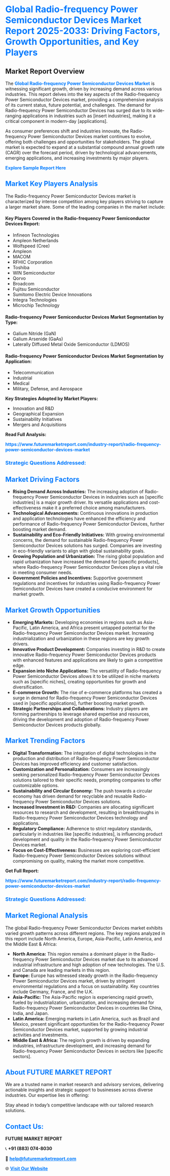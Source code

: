 <h1 style="color: #007BFF;">Global Radio-frequency Power Semiconductor Devices Market Report 2025-2033: Driving Factors, Growth Opportunities, and Key Players</h1>

<section id="overview">
<h2>Market Report Overview</h2>
<p>The <a href="https://www.futuremarketreport.com/industry-report/radio-frequency-power-semiconductor-devices-market" style="color: #007BFF; text-decoration: none;"><strong>Global Radio-frequency Power Semiconductor Devices Market</strong></a> is witnessing significant growth, driven by increasing demand across various industries. This report delves into the key aspects of the Radio-frequency Power Semiconductor Devices market, providing a comprehensive analysis of its current status, future potential, and challenges. The demand for Radio-frequency Power Semiconductor Devices has surged due to its wide-ranging applications in industries such as [insert industries], making it a critical component in modern-day [applications].</p>
<p>As consumer preferences shift and industries innovate, the Radio-frequency Power Semiconductor Devices market continues to evolve, offering both challenges and opportunities for stakeholders. The global market is expected to expand at a substantial compound annual growth rate (CAGR) over the forecast period, driven by technological advancements, emerging applications, and increasing investments by major players.</p>
</section>

<section id="overview">
<p><a href="https://www.futuremarketreport.com/request-sample/reportId=116152" style="color: #007BFF; text-decoration: none;"><strong>Explore Sample Report Here</strong></a></p>
</section>

<section id="key-players">
<h2 style="color: #007BFF;">Market Key Players Analysis</h2>
<p>The Radio-frequency Power Semiconductor Devices market is characterized by intense competition among key players striving to capture a larger market share. Some of the leading companies in the market include:</p>
<h4>Key Players Covered in the Radio-frequency Power Semiconductor Devices Report:</h4>
<ul><li>Infineon Technologies</li><li>Ampleon Netherlands</li><li>Wolfspeed (Cree)</li><li>Ampleon</li><li>MACOM</li><li>RFHIC Corporation</li><li>Toshiba</li><li>WIN Semiconductor</li><li>Qorvo</li><li>Broadcom</li><li>Fujitsu Semiconductor</li><li>Sumitomo Electric Device Innovations</li><li>Integra Technologies</li><li>Microchip Technology</li></ul>
<h4>Radio-frequency Power Semiconductor Devices Market Segmentation by Type:</h4>
<ul><li>Galium Nitride (GaN)</li><li>Galium Arsenide (GaAs)</li><li>Laterally Diffused Metal Oxide Semiconductor (LDMOS)</li></ul>

<h4>Radio-frequency Power Semiconductor Devices Market Segmentation by Application:</h4>
<ul><li>Telecommunication</li><li>Industrial</li><li>Medical</li><li>Military, Defense, and Aerospace</li></ul>
<p><strong>Key Strategies Adopted by Market Players:</strong></p>
<ul>
<li>Innovation and R&D</li>
<li>Geographical Expansion</li>
<li>Sustainability Initiatives</li>
<li>Mergers and Acquisitions</li>
</ul>
</section>

<section>
<p><strong>Read Full Analysis: </strong></p><a href="https://www.futuremarketreport.com/industry-report/radio-frequency-power-semiconductor-devices-market" style="color: #007BFF; text-decoration: none;"><strong>https://www.futuremarketreport.com/industry-report/radio-frequency-power-semiconductor-devices-market</strong></a>
<h3 style="color: #007BFF;">Strategic Questions Addressed:</h3>
</section>

<section id="driving-factors">
<h2 style="color: #007BFF;">Market Driving Factors</h2>
<ul>
<li><strong>Rising Demand Across Industries:</strong> The increasing adoption of Radio-frequency Power Semiconductor Devices in industries such as [specific industries] is a major growth driver. Its versatile applications and cost-effectiveness make it a preferred choice among manufacturers.</li>
<li><strong>Technological Advancements:</strong> Continuous innovations in production and application technologies have enhanced the efficiency and performance of Radio-frequency Power Semiconductor Devices, further boosting market demand.</li>
<li><strong>Sustainability and Eco-Friendly Initiatives:</strong> With growing environmental concerns, the demand for sustainable Radio-frequency Power Semiconductor Devices solutions has surged. Companies are investing in eco-friendly variants to align with global sustainability goals.</li>
<li><strong>Growing Population and Urbanization:</strong> The rising global population and rapid urbanization have increased the demand for [specific products], where Radio-frequency Power Semiconductor Devices plays a vital role in meeting consumer needs.</li>
<li><strong>Government Policies and Incentives:</strong> Supportive government regulations and incentives for industries using Radio-frequency Power Semiconductor Devices have created a conducive environment for market growth.</li>
</ul>
</section>

<section id="growth-opportunities">
<h2 style="color: #007BFF;">Market Growth Opportunities</h2>
<ul>
<li><strong>Emerging Markets:</strong> Developing economies in regions such as Asia-Pacific, Latin America, and Africa present untapped potential for the Radio-frequency Power Semiconductor Devices market. Increasing industrialization and urbanization in these regions are key growth drivers.</li>
<li><strong>Innovative Product Development:</strong> Companies investing in R&D to create innovative Radio-frequency Power Semiconductor Devices products with enhanced features and applications are likely to gain a competitive edge.</li>
<li><strong>Expansion into Niche Applications:</strong> The versatility of Radio-frequency Power Semiconductor Devices allows it to be utilized in niche markets such as [specific niches], creating opportunities for growth and diversification.</li>
<li><strong>E-commerce Growth:</strong> The rise of e-commerce platforms has created a surge in demand for Radio-frequency Power Semiconductor Devices used in [specific applications], further boosting market growth.</li>
<li><strong>Strategic Partnerships and Collaborations:</strong> Industry players are forming partnerships to leverage shared expertise and resources, driving the development and adoption of Radio-frequency Power Semiconductor Devices products globally.</li>
</ul>
</section>

<section id="trending-factors">
<h2 style="color: #007BFF;">Market Trending Factors</h2>
<ul>
<li><strong>Digital Transformation:</strong> The integration of digital technologies in the production and distribution of Radio-frequency Power Semiconductor Devices has improved efficiency and customer satisfaction.</li>
<li><strong>Customization and Personalization:</strong> Consumers are increasingly seeking personalized Radio-frequency Power Semiconductor Devices solutions tailored to their specific needs, prompting companies to offer customizable options.</li>
<li><strong>Sustainability and Circular Economy:</strong> The push towards a circular economy has driven demand for recyclable and reusable Radio-frequency Power Semiconductor Devices solutions.</li>
<li><strong>Increased Investment in R&D:</strong> Companies are allocating significant resources to research and development, resulting in breakthroughs in Radio-frequency Power Semiconductor Devices technology and applications.</li>
<li><strong>Regulatory Compliance:</strong> Adherence to strict regulatory standards, particularly in industries like [specific industries], is influencing product development and quality in the Radio-frequency Power Semiconductor Devices market.</li>
<li><strong>Focus on Cost-Effectiveness:</strong> Businesses are exploring cost-efficient Radio-frequency Power Semiconductor Devices solutions without compromising on quality, making the market more competitive.</li>
</ul>
</section>

<section>
<p><strong>Get Full Report: </strong></p><a href="https://www.futuremarketreport.com/industry-report/radio-frequency-power-semiconductor-devices-market" style="color: #007BFF; text-decoration: none;"><strong>https://www.futuremarketreport.com/industry-report/radio-frequency-power-semiconductor-devices-market</strong></a>
<h3 style="color: #007BFF;">Strategic Questions Addressed:</h3>
</section>


<section id="regional-analysis">
<h2 style="color: #007BFF;">Market Regional Analysis</h2>
<p>The global Radio-frequency Power Semiconductor Devices market exhibits varied growth patterns across different regions. The key regions analyzed in this report include North America, Europe, Asia-Pacific, Latin America, and the Middle East & Africa:</p>
<ul>
<li><strong>North America:</strong> This region remains a dominant player in the Radio-frequency Power Semiconductor Devices market due to its advanced industrial infrastructure and high adoption of new technologies. The U.S. and Canada are leading markets in this region.</li>
<li><strong>Europe:</strong> Europe has witnessed steady growth in the Radio-frequency Power Semiconductor Devices market, driven by stringent environmental regulations and a focus on sustainability. Key countries include Germany, France, and the U.K.</li>
<li><strong>Asia-Pacific:</strong> The Asia-Pacific region is experiencing rapid growth, fueled by industrialization, urbanization, and increasing demand for Radio-frequency Power Semiconductor Devices in countries like China, India, and Japan.</li>
<li><strong>Latin America:</strong> Emerging markets in Latin America, such as Brazil and Mexico, present significant opportunities for the Radio-frequency Power Semiconductor Devices market, supported by growing industrial activities and investments.</li>
<li><strong>Middle East & Africa:</strong> The region’s growth is driven by expanding industries, infrastructure development, and increasing demand for Radio-frequency Power Semiconductor Devices in sectors like [specific sectors].</li>
</ul>
</section>

<footer>
<h2 style="color: #007BFF;">About FUTURE MARKET REPORT</h2>
<p>We are a trusted name in market research and advisory services, delivering actionable insights and strategic support to businesses across diverse industries. Our expertise lies in offering:</p>

<p>Stay ahead in today’s competitive landscape with our tailored research solutions.</p>

<h2 style="color: #007BFF;">Contact Us:</h2>
<p><strong>FUTURE MARKET REPORT</strong></p>
<p>📞 <strong>+91 (883) 074-8030</strong></p>
<p>📧 <strong><a href="mailto:help@futuremarketreport.com" style="color: #007BFF;">help@futuremarketreport.com</a></strong></p>
<p>🌐 <strong><a href="https://www.futuremarketreport.com/" style="color: #007BFF;">Visit Our Website</a></strong></p>
</footer>